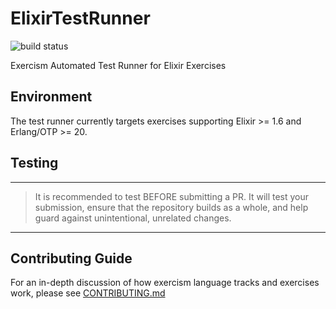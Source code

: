 # ElixirTestRunner

![build status](https://travis-ci.org/exercism/elixir-test-runner.svg?branch=master)

Exercism Automated Test Runner for Elixir Exercises

## Environment

The test runner currently targets exercises supporting Elixir >= 1.6 and Erlang/OTP >= 20.

## Testing

---

> It is recommended to test BEFORE submitting a PR.  It will test your submission, ensure
> that the repository builds as a whole, and help guard against unintentional, unrelated changes.

---

## Contributing Guide

For an in-depth discussion of how exercism language tracks and exercises work, please see [CONTRIBUTING.md](https://github.com/exercism/elixir-test-runner/blob/master/CONTRIBUTING.md)
